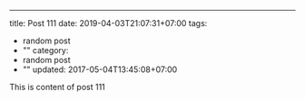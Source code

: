 ---
title: Post 111
date: 2019-04-03T21:07:31+07:00
tags:
  - random post
  - ""
category:
  - random post
  - ""
updated: 2017-05-04T13:45:08+07:00

This is content of post 111